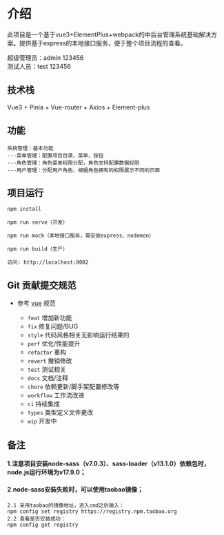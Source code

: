 # 介绍

此项目是一个基于vue3+ElementPlus+webpack的中后台管理系统基础解决方案。提供基于express的本地接口服务，便于整个项目流程的查看。

超级管理员：admin 123456<br>
测试人员：test 123456

## 技术栈

Vue3 + Pinia + Vue-router + Axios + Element-plus

## 功能

```
系统管理：基本功能
---菜单管理：配置项目目录、菜单、按钮
---角色管理：角色菜单权限分配，角色支持配置数据权限
---用户管理：分配用户角色，根据角色拥有的权限展示不同的页面
```

## 项目运行

```
npm install

npm run serve（开发）

npm run mock（本地接口服务，需安装express、nodemon）

npm run build（生产）

访问: http://localhost:8002

```
## Git 贡献提交规范

- 参考 [vue](https://github.com/vuejs/vue/blob/dev/.github/COMMIT_CONVENTION.md) 规范 

  - `feat` 增加新功能
  - `fix` 修复问题/BUG
  - `style` 代码风格相关无影响运行结果的
  - `perf` 优化/性能提升
  - `refactor` 重构
  - `revert` 撤销修改
  - `test` 测试相关
  - `docs` 文档/注释
  - `chore` 依赖更新/脚手架配置修改等
  - `workflow` 工作流改进
  - `ci` 持续集成
  - `types` 类型定义文件更改
  - `wip` 开发中
  
## 备注

#### 1.注意项目安装node-sass（v7.0.3）、sass-loader（v13.1.0）依赖包时，node.js运行环境为v17.9.0；
#### 2.node-sass安装失败时，可以使用taobao镜像；
```
2.1 采用taobao的镜像地址，进入cmd之后输入：
npm config set registry https://registry.npm.taobao.org 
2.2 查看是否安装成功：
npm config get registry 
```